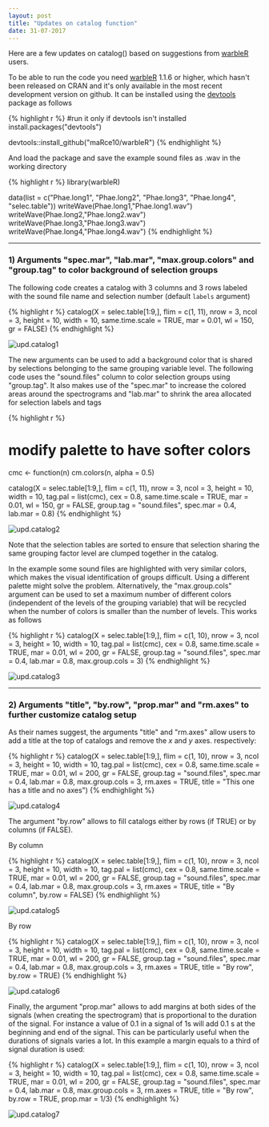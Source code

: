 ```yaml
---
layout: post
title: "Updates on catalog function"
date: 31-07-2017
---
```


Here are a few updates on catalog() based on suggestions from [warbleR](https://cran.r-project.org/package=warbleR) users.

To be able to run the code you need [warbleR](https://cran.r-project.org/package=warbleR) 1.1.6 or higher, which hasn't been released on CRAN and it's only available in the most recent development version on github. It can be installed using the [devtools](https://cran.r-project.org/package=devtools) package as follows


{% highlight r %}
#run it only if devtools isn't installed
install.packages("devtools")

devtools::install_github("maRce10/warbleR")
{% endhighlight %}

And load the package and save the example sound files as .wav in the working directory


{% highlight r %}
library(warbleR)

data(list = c("Phae.long1", "Phae.long2", "Phae.long3", 
              "Phae.long4", "selec.table"))
writeWave(Phae.long1,"Phae.long1.wav")
writeWave(Phae.long2,"Phae.long2.wav")
writeWave(Phae.long3,"Phae.long3.wav")
writeWave(Phae.long4,"Phae.long4.wav")
{% endhighlight %}

---

### 1) Arguments "spec.mar", "lab.mar", "max.group.colors" and "group.tag" to color background of selection groups


The following code creates a catalog with 3 columns and 3 rows labeled with the sound file name and selection number (default `labels` argument)


{% highlight r %}
catalog(X = selec.table[1:9,], flim = c(1, 11), nrow = 3, ncol = 3, 
        height = 10, width = 10, same.time.scale = TRUE, mar = 0.01, 
        wl = 150, gr = FALSE)
{% endhighlight %}

![upd.catalog1](/img/Updates_Catalog_p1.png)

The new arguments can be used to add a background color that is shared by selections belonging to the same grouping variable level. The following code uses the "sound.files" column to color selection groups using "group.tag". It also makes use of the "spec.mar" to increase the colored areas around the spectrograms and "lab.mar" to shrink the area allocated for selection labels and tags


{% highlight r %}
# modify palette to have softer colors
cmc <- function(n) cm.colors(n, alpha = 0.5)

catalog(X = selec.table[1:9,], flim = c(1, 11), nrow = 3, ncol = 3, 
        height = 10, width = 10, tag.pal = list(cmc), cex = 0.8,
        same.time.scale = TRUE, mar = 0.01, wl = 150, gr = FALSE, 
        group.tag = "sound.files", spec.mar = 0.4, lab.mar = 0.8)
{% endhighlight %}

![upd.catalog2](/img/Updates_Catalog_p2.png)


Note that the selection tables are sorted to ensure that selection sharing the same grouping factor level are clumped together in the catalog.

In the example some sound files are highlighted with very similar colors, which makes the visual identification of groups difficult. Using a different palette might solve the problem. Alternatively, the "max.group.cols" argument can be used to set a maximum number of different colors (independent of the levels of the grouping variable) that will be recycled when the number of colors is smaller than the number of levels. This works as follows


{% highlight r %}
catalog(X = selec.table[1:9,], flim = c(1, 10), nrow = 3, ncol = 3, 
        height = 10, width = 10, tag.pal = list(cmc), cex = 0.8,
        same.time.scale = TRUE, mar = 0.01, wl = 200, gr = FALSE, 
        group.tag = "sound.files", spec.mar = 0.4, lab.mar = 0.8,
        max.group.cols = 3)
{% endhighlight %}

![upd.catalog3](/img/Updates_Catalog_p3.png)

---

### 2) Arguments "title", "by.row", "prop.mar" and "rm.axes" to further customize catalog setup


As their names suggest, the arguments "title" and "rm.axes" allow users to add a title at the top of catalogs and remove the *x* and *y* axes. respectively:


{% highlight r %}
catalog(X = selec.table[1:9,], flim = c(1, 10), nrow = 3, ncol = 3, 
        height = 10, width = 10, tag.pal = list(cmc), cex = 0.8,
        same.time.scale = TRUE, mar = 0.01, wl = 200, gr = FALSE, 
        group.tag = "sound.files", spec.mar = 0.4, lab.mar = 0.8,
        max.group.cols = 3, rm.axes = TRUE, 
        title = "This one has a title and no axes")
{% endhighlight %}

![upd.catalog4](/img/Updates_Catalog_p4.png)


The argument "by.row" allows to fill catalogs either by rows (if TRUE) or by columns (if FALSE).

By column


{% highlight r %}
catalog(X = selec.table[1:9,], flim = c(1, 10), nrow = 3, ncol = 3, 
        height = 10, width = 10, tag.pal = list(cmc), cex = 0.8,
        same.time.scale = TRUE, mar = 0.01, wl = 200, gr = FALSE, 
        group.tag = "sound.files", spec.mar = 0.4, lab.mar = 0.8,
        max.group.cols = 3, rm.axes = TRUE, title = "By column", 
        by.row = FALSE)
{% endhighlight %}

![upd.catalog5](/img/Updates_Catalog_p5.png)

By row


{% highlight r %}
catalog(X = selec.table[1:9,], flim = c(1, 10), nrow = 3, ncol = 3, 
        height = 10, width = 10, tag.pal = list(cmc), cex = 0.8,
        same.time.scale = TRUE, mar = 0.01, wl = 200, gr = FALSE, 
        group.tag = "sound.files", spec.mar = 0.4, lab.mar = 0.8,
        max.group.cols = 3, rm.axes = TRUE, title = "By row", 
        by.row = TRUE)
{% endhighlight %}

![upd.catalog6](/img/Updates_Catalog_p6.png)


Finally, the argument "prop.mar" allows to add margins at both sides of the signals (when creating the spectrogram) that is proportional to the duration of the signal. For instance a value of 0.1 in a signal of 1s will add 0.1 s at the beginning and end of the signal. This can be particularly useful when the durations of signals varies a lot. In this example a margin equals to a third of signal duration is used:


{% highlight r %}
catalog(X = selec.table[1:9,], flim = c(1, 10), nrow = 3, ncol = 3, 
        height = 10, width = 10, tag.pal = list(cmc), cex = 0.8,
        same.time.scale = TRUE, mar = 0.01, wl = 200, gr = FALSE, 
        group.tag = "sound.files", spec.mar = 0.4, lab.mar = 0.8,
        max.group.cols = 3, rm.axes = TRUE, title = "By row", 
        by.row = TRUE, prop.mar = 1/3)
{% endhighlight %}

![upd.catalog7](/img/Updates_Catalog_p7.png)
